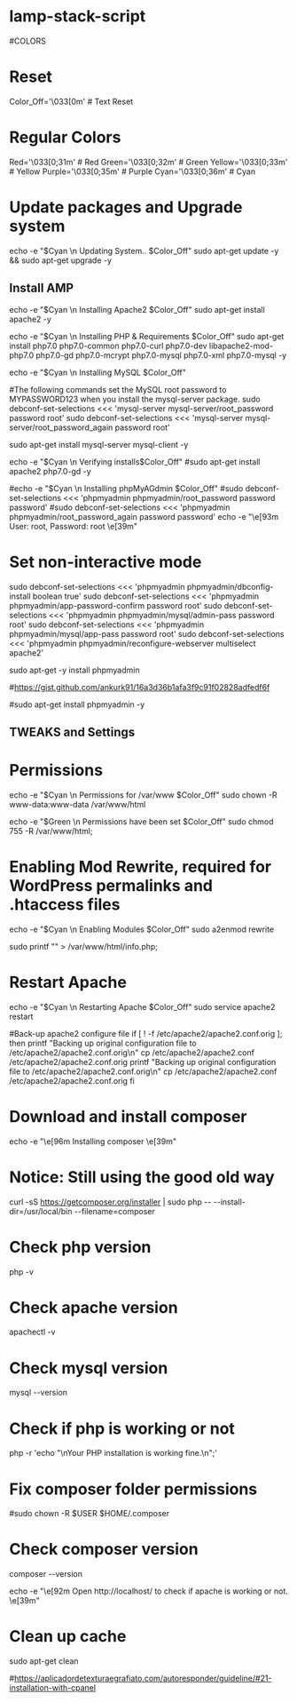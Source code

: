 # lamp-stack-script


#COLORS
# Reset
Color_Off='\033[0m'       # Text Reset

# Regular Colors
Red='\033[0;31m'          # Red
Green='\033[0;32m'        # Green
Yellow='\033[0;33m'       # Yellow
Purple='\033[0;35m'       # Purple
Cyan='\033[0;36m'         # Cyan

# Update packages and Upgrade system
echo -e "$Cyan \n Updating System.. $Color_Off"
sudo apt-get update -y && sudo apt-get upgrade -y

## Install AMP
echo -e "$Cyan \n Installing Apache2 $Color_Off"
sudo apt-get install apache2 -y

echo -e "$Cyan \n Installing PHP & Requirements $Color_Off"
sudo apt-get install php7.0 php7.0-common php7.0-curl php7.0-dev libapache2-mod-php7.0 php7.0-gd php7.0-mcrypt php7.0-mysql php7.0-xml php7.0-mysql -y


echo -e "$Cyan \n Installing MySQL $Color_Off"


#The following commands set the MySQL root password to MYPASSWORD123 when you install the mysql-server package.
sudo debconf-set-selections <<< 'mysql-server mysql-server/root_password password root'
sudo debconf-set-selections <<< 'mysql-server mysql-server/root_password_again password root'

sudo apt-get install mysql-server mysql-client -y


echo -e "$Cyan \n Verifying installs$Color_Off"
#sudo apt-get install apache2  php7.0-gd -y


#echo -e "$Cyan \n Installing phpMyAGdmin $Color_Off"
#sudo debconf-set-selections <<< 'phpmyadmin phpmyadmin/root_password password password'
#sudo debconf-set-selections <<< 'phpmyadmin phpmyadmin/root_password_again password password'
echo -e "\e[93m User: root, Password: root \e[39m"
# Set non-interactive mode
sudo debconf-set-selections <<< 'phpmyadmin phpmyadmin/dbconfig-install boolean true'
sudo debconf-set-selections <<< 'phpmyadmin phpmyadmin/app-password-confirm password root'
sudo debconf-set-selections <<< 'phpmyadmin phpmyadmin/mysql/admin-pass password root'
sudo debconf-set-selections <<< 'phpmyadmin phpmyadmin/mysql/app-pass password root'
sudo debconf-set-selections <<< 'phpmyadmin phpmyadmin/reconfigure-webserver multiselect apache2'﻿

sudo apt-get -y install phpmyadmin

#https://gist.github.com/ankurk91/16a3d36b1afa3f9c91f02828adfedf6f

#sudo apt-get install phpmyadmin -y

## TWEAKS and Settings
# Permissions
echo -e "$Cyan \n Permissions for /var/www $Color_Off"
sudo chown -R www-data:www-data /var/www/html

echo -e "$Green \n Permissions have been set $Color_Off"
sudo chmod 755 -R /var/www/html;

# Enabling Mod Rewrite, required for WordPress permalinks and .htaccess files
echo -e "$Cyan \n Enabling Modules $Color_Off"
sudo a2enmod rewrite

sudo printf "<?php\nphpinfo();\n?>" > /var/www/html/info.php;

# Restart Apache
echo -e "$Cyan \n Restarting Apache $Color_Off"
sudo service apache2 restart

#Back-up apache2 configure file
if [ ! -f /etc/apache2/apache2.conf.orig ]; then
    printf "Backing up original configuration file to /etc/apache2/apache2.conf.orig\n"
    cp /etc/apache2/apache2.conf /etc/apache2/apache2.conf.orig
	printf "Backing up original configuration file to /etc/apache2/apache2.conf.orig\n"
	cp /etc/apache2/apache2.conf /etc/apache2/apache2.conf.orig
 fi

# Download and install composer
echo -e "\e[96m Installing composer \e[39m"
# Notice: Still using the good old way
curl -sS https://getcomposer.org/installer | sudo php -- --install-dir=/usr/local/bin --filename=composer


# Check php version
php -v

# Check apache version
apachectl -v

# Check mysql version
mysql --version

# Check if php is working or not
php -r 'echo "\nYour PHP installation is working fine.\n";'

# Fix composer folder permissions
#sudo chown -R $USER $HOME/.composer

# Check composer version
composer --version

echo -e "\e[92m Open http://localhost/ to check if apache is working or not. \e[39m"

# Clean up cache
sudo apt-get clean




#https://aplicadordetexturaegrafiato.com/autoresponder/guideline/#21-installation-with-cpanel

